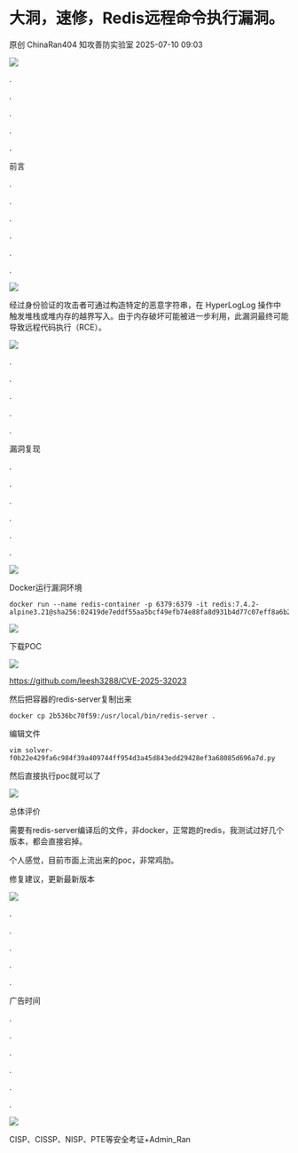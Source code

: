 #  大洞，速修，Redis远程命令执行漏洞。  
原创 ChinaRan404  知攻善防实验室   2025-07-10 09:03  
  
![](https://mmbiz.qpic.cn/mmbiz_gif/4nXTKcMNvDAEXiceibEJfeibc5vYVq6g6SOyj19zpUQM9Jxa2bByQjXPXiaNsmx8zYhYTJvartCEVATXYXibwbKwiaJw/640?from=appmsg "")  
  
.  
  
.  
  
.  
  
.  
  
.  
  
前言  
  
.  
  
.  
  
.  
  
.  
  
.  
  
.  
  
![](https://mmbiz.qpic.cn/mmbiz_gif/mFOgxUsUkK6icf3ibrBMuZZq63JMOC01a9fmliam6Cn8ahdibjl5p0nicS5wGMic1lQxjO1K5ibaQByhNdW2DjulfhdIg/640?from=appmsg "")  
  
  
经过身份验证的攻击者可通过构造特定的恶意字符串，在 HyperLogLog 操作中触发堆栈或堆内存的越界写入。由于内存破坏可能被进一步利用，此漏洞最终可能导致远程代码执行（RCE）。  
  
![](https://mmbiz.qpic.cn/mmbiz_gif/4nXTKcMNvDAEXiceibEJfeibc5vYVq6g6SOyj19zpUQM9Jxa2bByQjXPXiaNsmx8zYhYTJvartCEVATXYXibwbKwiaJw/640?from=appmsg "")  
  
.  
  
.  
  
.  
  
.  
  
.  
  
漏洞复现  
  
.  
  
.  
  
.  
  
.  
  
.  
  
.  
  
![](https://mmbiz.qpic.cn/mmbiz_gif/mFOgxUsUkK6icf3ibrBMuZZq63JMOC01a9fmliam6Cn8ahdibjl5p0nicS5wGMic1lQxjO1K5ibaQByhNdW2DjulfhdIg/640?from=appmsg "")  
  
  
Docker运行漏洞环境  
  
```
docker run --name redis-container -p 6379:6379 -it redis:7.4.2-alpine3.21@sha256:02419de7eddf55aa5bcf49efb74e88fa8d931b4d77c07eff8a6b2144472b6952
```  
  
  
![](https://mmbiz.qpic.cn/mmbiz_png/H7ec9FOh7vqEM9QjdTgLuChE78M9LwqlqOQLJY5gAw76Szj57UQGqPWrR0J86HdLds9EfQvtBYGZPDzwMDc9hQ/640?wx_fmt=png&from=appmsg "")  
  
下载POC  
  
![](https://mmbiz.qpic.cn/mmbiz_png/H7ec9FOh7vqEM9QjdTgLuChE78M9LwqlX6Zs5n80QZIG3rI8KzTOvG7KYuXK1xibZc7Z3X87Vxs6NRyoQqGv9fg/640?wx_fmt=png&from=appmsg "")  
  
https://github.com/leesh3288/CVE-2025-32023  
  
然后把容器的redis-server复制出来  
```
docker cp 2b536bc70f59:/usr/local/bin/redis-server .
```  
  
编辑文件  
```
vim solver-f0b22e429fa6c984f39a409744ff954d3a45d843edd29428ef3a68085d696a7d.py
```  
  
然后直接执行poc就可以了  
  
![](https://mmbiz.qpic.cn/mmbiz_png/H7ec9FOh7vqEM9QjdTgLuChE78M9LwqlLYd6A9U3MIiaicRSWHq68oKGpTfRNwo6ts5QiaYvA2cfticf3ySJPyrAvg/640?wx_fmt=png&from=appmsg "")  
  
  
总体评价  
  
需要有redis-server编译后的文件，非docker，正常跑的redis，我测试过好几个版本，都会直接宕掉。  
  
个人感觉，目前市面上流出来的poc，非常鸡肋。  
  
修复建议，更新最新版本  
  
![](https://mmbiz.qpic.cn/mmbiz_gif/4nXTKcMNvDAEXiceibEJfeibc5vYVq6g6SOyj19zpUQM9Jxa2bByQjXPXiaNsmx8zYhYTJvartCEVATXYXibwbKwiaJw/640?from=appmsg "")  
  
.  
  
.  
  
.  
  
.  
  
.  
  
广告时间  
  
.  
  
.  
  
.  
  
.  
  
.  
  
.  
  
![](https://mmbiz.qpic.cn/mmbiz_gif/mFOgxUsUkK6icf3ibrBMuZZq63JMOC01a9fmliam6Cn8ahdibjl5p0nicS5wGMic1lQxjO1K5ibaQByhNdW2DjulfhdIg/640?from=appmsg "")  
  
  
CISP、CISSP、NISP、PTE等安全考证+Admin_Ran  
  
  
  
  
  
  
  
  
  
  
  
  
  

